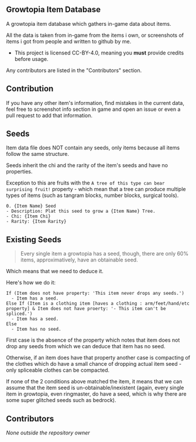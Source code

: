 ## Growtopia Item Database
A growtopia item database which gathers in-game data about items.

All the data is taken from in-game from the items i own, or screenshots of items i got from people and written to github by me.

* This project is licensed CC-BY-4.0, meaning you **must** provide credits before usage.

Any contributors are listed in the "Contributors" section.
## Contribution
If you have any other item's information, find mistakes in the current data, feel free to screenshot info section in game and open an issue or even a pull request to add that information.

## Seeds
Item data file does NOT contain any seeds, only items because all items follow the same structure.

Seeds inherit the chi and the rarity of the item's seeds and have no properties.

Exception to this are fruits with the `A tree of this type can bear surprising fruit!` property - which mean that a tree can produce multiple types of items (such as tangram blocks, number blocks, surgical tools).
```
0. {Item Name} Seed
- Description: Plat this seed to grow a {Item Name} Tree.
- Chi: {Item Chi}
- Rarity: {Item Rarity}
```
## Existing Seeds
> Every single item a growtopia has a seed, though, there are only 60% items, approximatively, have an obtainable seed.

Which means that we need to deduce it.

Here's how we do it:
```
If (Item does not have property: 'This item never drops any seeds.')
  - Item has a seed.
Else If (Item is a clothing item [haves a clothing : arm/feet/hand/etc property] & Item does not have proerty: '- This item can't be spliced.')
  - Item has a seed.
Else
  - Item has no seed.
```
First case is the absence of the property which notes that item does not drop any seeds from which we can deduce that item has no seed.

Otherwise, if an item does have that property another case is compacting of the clothes which do have a small chance of dropping actual item seed - only spliceable clothes can be compacted.

If none of the 2 conditions above matched the item, it means that we can assume that the item seed is un-obtainable/inexistent (again, every single item in growtopia, even ringmaster, do have a seed, which is why there are some super glitched seeds such as bedrock).
## Contributors
*None outside the repository owner*
